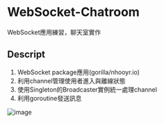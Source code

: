 # WebSocket-Chatroom

WebSocket應用練習，聊天室實作

## Descript

1. WebSocket package應用(gorilla/nhooyr.io)
2. 利用channel管理使用者進入與離線狀態
3. 使用Singleton的Broadcaster實例統一處理channel
4. 利用goroutine發送訊息

![image](https://s17.aconvert.com/convert/p3r68-cdx67/3yhv0-r8p5a.gif)
